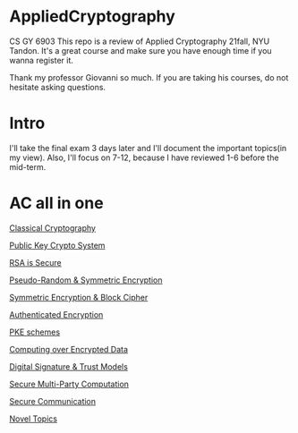 # AppliedCryptography
CS GY 6903
This repo is a review of Applied Cryptography 21fall, NYU Tandon. It's a great course and make sure you have enough time if you wanna register it.

Thank my professor Giovanni so much. If you are taking his courses, do not hesitate asking questions.

# Intro

I'll take the final exam 3 days later and I'll document the important topics(in my view). Also, I'll focus on 7-12, because I have reviewed 1-6 before the mid-term.

# AC all in one
 
[Classical Cryptography](./Module1.md)
 
[Public Key Crypto System](./Module2.md)

[RSA is Secure](./Module3.md)

[Pseudo-Random & Symmetric Encryption](./Module4.md)

[Symmetric Encryption & Block Cipher](./Module5.md)

[Authenticated Encryption](./Module6.md)

[PKE schemes](./Module7.md)

[Computing over Encrypted Data](./Module8.md)

[Digital Signature & Trust Models](./Module9.md)

[Secure Multi-Party Computation](./Module10.md)

[Secure Communication](./Module11.md)

[Novel Topics](./Module12.md)

